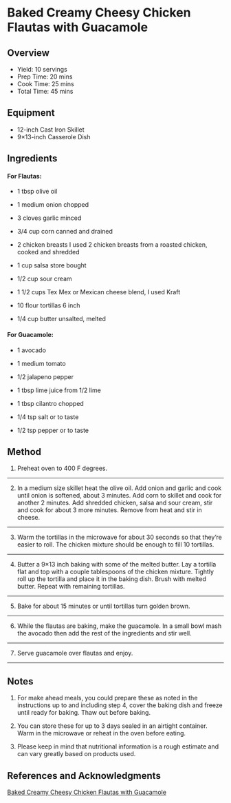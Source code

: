 # Baked Creamy Cheesy Chicken Flautas with Guacamole

## Overview

- Yield: 10 servings
- Prep Time: 20 mins
- Cook Time: 25 mins
- Total Time: 45 mins

## Equipment

- 12-inch Cast Iron Skillet
- 9×13-inch Casserole Dish

## Ingredients

#### For Flautas:

- 1 tbsp olive oil

- 1 medium onion chopped

- 3 cloves garlic minced

- 3/4 cup corn canned and drained

- 2 chicken breasts I used 2 chicken breasts from a roasted chicken, cooked and shredded

- 1 cup salsa store bought

- 1/2 cup sour cream

- 1 1/2 cups Tex Mex or Mexican cheese blend, I used Kraft

- 10 flour tortillas 6 inch

- 1/4 cup butter unsalted, melted

#### For Guacamole:

- 1 avocado

- 1 medium tomato

- 1/2 jalapeno pepper

- 1 tbsp lime juice from 1/2 lime

- 1 tbsp cilantro chopped

- 1/4 tsp salt or to taste

- 1/2 tsp pepper or to taste

## Method

1. Preheat oven to 400 F degrees.
---
2. In a medium size skillet heat the olive oil. Add onion and garlic and cook until onion is softened, about 3 minutes. Add corn to skillet and cook for another 2 minutes. Add shredded chicken, salsa and sour cream, stir and cook for about 3 more minutes. Remove from heat and stir in cheese.
---
3. Warm the tortillas in the microwave for about 30 seconds so that they’re easier to roll. The chicken mixture should be enough to fill 10 tortillas.
---
4. Butter a 9×13 inch baking with some of the melted butter. Lay a tortilla flat and top with a couple tablespoons of the chicken mixture. Tightly roll up the tortilla and place it in the baking dish. Brush with melted butter. Repeat with remaining tortillas.
---
5. Bake for about 15 minutes or until tortillas turn golden brown.
---
6. While the flautas are baking, make the guacamole. In a small bowl mash the avocado then add the rest of the ingredients and stir well.
---
7. Serve guacamole over flautas and enjoy.
---

## Notes

1. For make ahead meals, you could prepare these as noted in the instructions up to and including step 4, cover the baking dish and freeze until ready for baking. Thaw out before baking.

2. You can store these for up to 3 days sealed in an airtight container. Warm in the microwave or reheat in the oven before eating.

3. Please keep in mind that nutritional information is a rough estimate and can vary greatly based on products used.

## References and Acknowledgments

[Baked Creamy Cheesy Chicken Flautas with Guacamole](http://www.jocooks.com/main-courses/poultry-main-courses/baked-creamy-cheesy-chicken-flautas-guacamole/)
